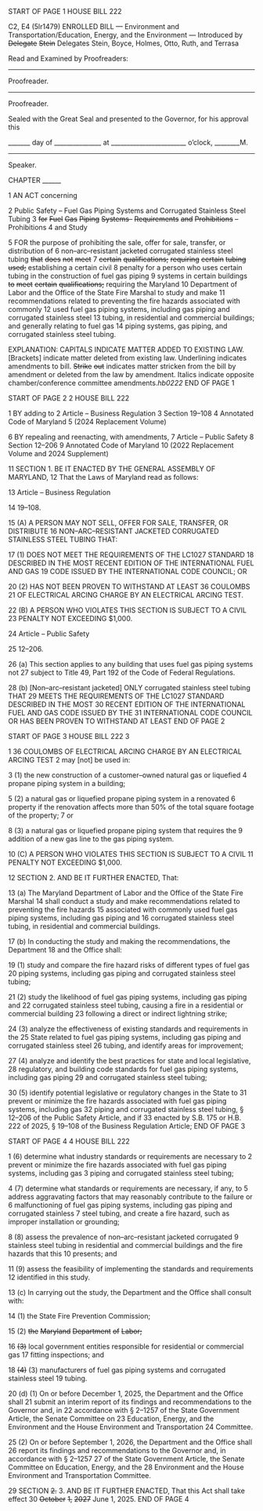 START OF PAGE 1
HOUSE BILL 222

C2, E4 (5lr1479)
ENROLLED BILL
— Environment and Transportation/Education, Energy, and the Environment —
Introduced by ~~Delegate~~ ~~Stein~~ Delegates Stein, Boyce, Holmes, Otto, Ruth, and
Terrasa

Read and Examined by Proofreaders:

_______________________________________________
Proofreader.
_______________________________________________
Proofreader.

Sealed with the Great Seal and presented to the Governor, for his approval this

_______ day of _______________ at ________________________ o’clock, ________M.

______________________________________________
Speaker.

CHAPTER ______

1 AN ACT concerning

2 Public Safety – Fuel Gas Piping Systems and Corrugated Stainless Steel Tubing
3 ~~for~~ ~~Fuel~~ ~~Gas~~ ~~Piping~~ ~~Systems–~~ ~~Requirements~~ ~~and~~ ~~Prohibitions~~ – Prohibitions
4 and Study

5 FOR the purpose of prohibiting the sale, offer for sale, transfer, or distribution of
6 non–arc–resistant jacketed corrugated stainless steel tubing ~~that~~ ~~does~~ ~~not~~ ~~meet~~
7 ~~certain~~ ~~qualifications;~~ ~~requiring~~ ~~certain~~ ~~tubing~~ ~~used;~~ establishing a certain civil
8 penalty for a person who uses certain tubing in the construction of fuel gas piping
9 systems in certain buildings ~~to~~ ~~meet~~ ~~certain~~ ~~qualifications;~~ requiring the Maryland
10 Department of Labor and the Office of the State Fire Marshal to study and make
11 recommendations related to preventing the fire hazards associated with commonly
12 used fuel gas piping systems, including gas piping and corrugated stainless steel
13 tubing, in residential and commercial buildings; and generally relating to fuel gas
14 piping systems, gas piping, and corrugated stainless steel tubing.

EXPLANATION: CAPITALS INDICATE MATTER ADDED TO EXISTING LAW.
[Brackets] indicate matter deleted from existing law.
Underlining indicates amendments to bill.
~~Strike~~ ~~out~~ indicates matter stricken from the bill by amendment or deleted from the law by
amendment.
Italics indicate opposite chamber/conference committee amendments.*hb0222*
END OF PAGE 1

START OF PAGE 2
2 HOUSE BILL 222

1 BY adding to
2 Article – Business Regulation
3 Section 19–108
4 Annotated Code of Maryland
5 (2024 Replacement Volume)

6 BY repealing and reenacting, with amendments,
7 Article – Public Safety
8 Section 12–206
9 Annotated Code of Maryland
10 (2022 Replacement Volume and 2024 Supplement)

11 SECTION 1. BE IT ENACTED BY THE GENERAL ASSEMBLY OF MARYLAND,
12 That the Laws of Maryland read as follows:

13 Article – Business Regulation

14 19–108.

15 (A) A PERSON MAY NOT SELL, OFFER FOR SALE, TRANSFER, OR DISTRIBUTE
16 NON–ARC–RESISTANT JACKETED CORRUGATED STAINLESS STEEL TUBING THAT:

17 (1) DOES NOT MEET THE REQUIREMENTS OF THE LC1027 STANDARD
18 DESCRIBED IN THE MOST RECENT EDITION OF THE INTERNATIONAL FUEL AND GAS
19 CODE ISSUED BY THE INTERNATIONAL CODE COUNCIL; OR

20 (2) HAS NOT BEEN PROVEN TO WITHSTAND AT LEAST 36 COULOMBS
21 OF ELECTRICAL ARCING CHARGE BY AN ELECTRICAL ARCING TEST.

22 (B) A PERSON WHO VIOLATES THIS SECTION IS SUBJECT TO A CIVIL
23 PENALTY NOT EXCEEDING $1,000.

24 Article – Public Safety

25 12–206.

26 (a) This section applies to any building that uses fuel gas piping systems not
27 subject to Title 49, Part 192 of the Code of Federal Regulations.

28 (b) [Non–arc–resistant jacketed] ONLY corrugated stainless steel tubing THAT
29 MEETS THE REQUIREMENTS OF THE LC1027 STANDARD DESCRIBED IN THE MOST
30 RECENT EDITION OF THE INTERNATIONAL FUEL AND GAS CODE ISSUED BY THE
31 INTERNATIONAL CODE COUNCIL OR HAS BEEN PROVEN TO WITHSTAND AT LEAST
END OF PAGE 2

START OF PAGE 3
HOUSE BILL 222 3

1 36 COULOMBS OF ELECTRICAL ARCING CHARGE BY AN ELECTRICAL ARCING TEST
2 may [not] be used in:

3 (1) the new construction of a customer–owned natural gas or liquefied
4 propane piping system in a building;

5 (2) a natural gas or liquefied propane piping system in a renovated
6 property if the renovation affects more than 50% of the total square footage of the property;
7 or

8 (3) a natural gas or liquefied propane piping system that requires the
9 addition of a new gas line to the gas piping system.

10 (C) A PERSON WHO VIOLATES THIS SECTION IS SUBJECT TO A CIVIL
11 PENALTY NOT EXCEEDING $1,000.

12 SECTION 2. AND BE IT FURTHER ENACTED, That:

13 (a) The Maryland Department of Labor and the Office of the State Fire Marshal
14 shall conduct a study and make recommendations related to preventing the fire hazards
15 associated with commonly used fuel gas piping systems, including gas piping and
16 corrugated stainless steel tubing, in residential and commercial buildings.

17 (b) In conducting the study and making the recommendations, the Department
18 and the Office shall:

19 (1) study and compare the fire hazard risks of different types of fuel gas
20 piping systems, including gas piping and corrugated stainless steel tubing;

21 (2) study the likelihood of fuel gas piping systems, including gas piping and
22 corrugated stainless steel tubing, causing a fire in a residential or commercial building
23 following a direct or indirect lightning strike;

24 (3) analyze the effectiveness of existing standards and requirements in the
25 State related to fuel gas piping systems, including gas piping and corrugated stainless steel
26 tubing, and identify areas for improvement;

27 (4) analyze and identify the best practices for state and local legislative,
28 regulatory, and building code standards for fuel gas piping systems, including gas piping
29 and corrugated stainless steel tubing;

30 (5) identify potential legislative or regulatory changes in the State to
31 prevent or minimize the fire hazards associated with fuel gas piping systems, including gas
32 piping and corrugated stainless steel tubing, § 12–206 of the Public Safety Article, and if
33 enacted by S.B. 175 or H.B. 222 of 2025, § 19–108 of the Business Regulation Article;
END OF PAGE 3

START OF PAGE 4
4 HOUSE BILL 222

1 (6) determine what industry standards or requirements are necessary to
2 prevent or minimize the fire hazards associated with fuel gas piping systems, including gas
3 piping and corrugated stainless steel tubing;

4 (7) determine what standards or requirements are necessary, if any, to
5 address aggravating factors that may reasonably contribute to the failure or
6 malfunctioning of fuel gas piping systems, including gas piping and corrugated stainless
7 steel tubing, and create a fire hazard, such as improper installation or grounding;

8 (8) assess the prevalence of non–arc–resistant jacketed corrugated
9 stainless steel tubing in residential and commercial buildings and the fire hazards that this
10 presents; and

11 (9) assess the feasibility of implementing the standards and requirements
12 identified in this study.

13 (c) In carrying out the study, the Department and the Office shall consult with:

14 (1) the State Fire Prevention Commission;

15 (2) ~~the~~ ~~Maryland~~ ~~Department~~ ~~of~~ ~~Labor;~~

16 ~~(3)~~ local government entities responsible for residential or commercial gas
17 fitting inspections; and

18 ~~(4)~~ (3) manufacturers of fuel gas piping systems and corrugated stainless steel
19 tubing.

20 (d) (1) On or before December 1, 2025, the Department and the Office shall
21 submit an interim report of its findings and recommendations to the Governor and, in
22 accordance with § 2–1257 of the State Government Article, the Senate Committee on
23 Education, Energy, and the Environment and the House Environment and Transportation
24 Committee.

25 (2) On or before September 1, 2026, the Department and the Office shall
26 report its findings and recommendations to the Governor and, in accordance with § 2–1257
27 of the State Government Article, the Senate Committee on Education, Energy, and the
28 Environment and the House Environment and Transportation Committee.

29 SECTION ~~2.~~ 3. AND BE IT FURTHER ENACTED, That this Act shall take effect
30 ~~October~~ ~~1,~~ ~~2027~~ June 1, 2025.
END OF PAGE 4